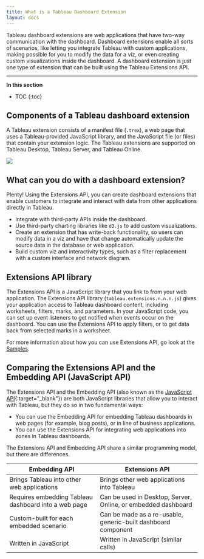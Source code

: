 ```yaml
---
title: What is a Tableau Dashboard Extension
layout: docs
---
```


 Tableau dashboard extensions are web applications that have two-way communication with the dashboard. Dashboard extensions enable all sorts of scenarios, like letting you integrate Tableau with custom applications, making possible for you to modify the data for a viz, or even creating custom visualizations inside the dashboard. A dashboard extension is just one type of extension that can be built using the Tableau Extensions API.

---
**In this section**

* TOC
{:toc}

## Components of a Tableau dashboard extension 
A Tableau extension consists of a manifest file (`.trex`), a web page that uses a Tableau-provided JavaScript library, and the JavaScript file (or files) that contain your extension logic. The Tableau extensions are supported on Tableau Desktop, Tableau Server, and Tableau Online.

![]({{site.baseurl}}/assets/extensions_dashboard_diagram.png) 

## What can you do with a dashboard extension? 

Plenty! Using the Extensions API, you can create dashboard extensions that enable customers to integrate and interact with data from other applications directly in Tableau.

* Integrate with third-party APIs inside the dashboard.
* Use third-party charting libraries like `d3.js` to add custom visualizations.
* Create an extension that has write-back functionality, so users can modify data in a viz and have that change automatically update the source data in the database or web application.
* Build custom viz and interactivity types, such as a filter replacement with a custom interface and network diagram.


## Extensions API library

The Extensions API is a JavaScript library that you link to from your web application. The Extensions API library (`tableau.extensions.n.n.n.js`) gives your application access to Tableau dashboard content, including worksheets, filters, marks, and parameters. In your JavaScript code, you can set up event listeners to get notified when events occur on the dashboard. You can use the Extensions API to apply filters, or to get data back from selected marks in a worksheet. 

For more information about how you can use Extensions API, go look at the [Samples](https://github.com/tableau/extensions-api/tree/master/Samples/). 

## Comparing the Extensions API and the Embedding API (JavaScript API) 

The Extensions API and the Embedding API (also known as the [JavaScript API](https://onlinehelp.tableau.com/current/api/js_api/en-us/JavaScriptAPI/js_api.htm){:target="_blank"}) are both JavaScript libraries that allow you to interact with Tableau, but they do so in two fundamental ways:  
* You can use the Embedding API for embedding Tableau dashboards in web pages (for example, blog posts), or in line of business applications.
* You can use the Extensions API for integrating web applications into zones in Tableau dashboards. 



The Extensions API and Embedding API share a similar programming model, but there are differences. 

| Embedding API | Extensions API |
|------------| ---------------|
|Brings Tableau into other web applications | Brings other web applications into Tableau |
| Requires embedding Tableau dashboard into a web page | Can be used in Desktop, Server, Online, or embedded dashboard |
| Custom-built for each embedded scenario	| Can be made as a re-usable, generic-built dashboard component |
| Written in JavaScript | Written in JavaScript (similar calls) |



